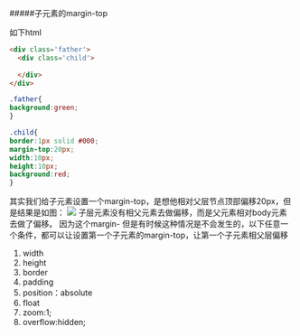#####子元素的margin-top

如下html
```html
<div class='father'>
  <div class='child'>
  
  </div>
</div>
```

```css
.father{
background:green;
}

.child{
border:1px solid #000;
margin-top:20px;
width:10px;
height:10px;
background:red;
}
```
其实我们给子元素设置一个margin-top，是想他相对父层节点顶部偏移20px，但是结果是如图：
![](http://p9.qhimg.com/t01a318c86e6de9b1bc.png)
子层元素没有相父元素去做偏移，而是父元素相对body元素去做了偏移。
因为这个margin-
但是有时候这种情况是不会发生的，以下任意一个条件，都可以让设置第一个子元素的margin-top，让第一个子元素相父层偏移
1.  width
2.  height
3.  border
4.  padding
5.  position：absolute
6.  float
7.  zoom:1;
8.  overflow:hidden;
